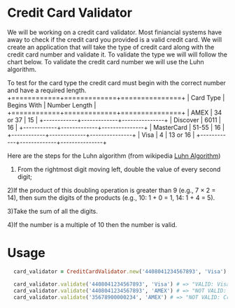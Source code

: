 Credit Card Validator
=====================

We will be working on a credit card validator.  Most finiancial systems have away to check
if the credit card you provided is a valid credit card.  We will create an application that will take
the type of credit card along with the credit card number and validate it.  To validate the type we will
will follow the chart below. To validate the credit card number we will use the Luhn algorithm.

To test for the card type the credit card must begin with the correct number and have a required length.
+============+=============+===============+
| Card Type  | Begins With | Number Length |
+============+=============+===============+
| AMEX       | 34 or 37    | 15            |
+------------+-------------+---------------+
| Discover   | 6011        | 16            |
+------------+-------------+---------------+
| MasterCard | 51-55       | 16            |
+------------+-------------+---------------+
| Visa       | 4           | 13 or 16      |
+------------+-------------+---------------+

Here are the steps for the Luhn algorithm (from wikipedia [Luhn Algorithm](http://en.wikipedia.org/wiki/Luhn_algorithm))

1) From the rightmost digit moving left, double the value of every second digit;

2)If the product of this doubling operation is greater than 9 (e.g., 7 × 2 = 14),
then sum the digits of the products (e.g., 10: 1 + 0 = 1, 14: 1 + 4 = 5).

3)Take the sum of all the digits.

4)If the number is a multiple of 10 then the number is valid.

Usage
======

```ruby
  card_validator = CreditCardValidator.new('4408041234567893', 'Visa')

  card_validator.validate('4408041234567893', 'Visa') # => "VALID: Visa ending in 7893"
  card_validator.validate('4408041234567893', 'AMEX') # => "NOT VALID: Credit Card Type mismatch"
  card_validator.validate('35678900000234', 'AMEX') # => "NOT VALID: Credit Card Type and Number mismatch"
```

